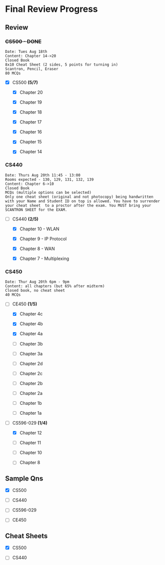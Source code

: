 # Final Review Progress

## Review

### ~~CS500 - DONE~~

    Date: Tues Aug 18th
    Content: Chapter 14->20
    Closed Book
    8x10 Cheat Sheet (2 sides, 5 points for turning in)
    Scantron, Pencil, Eraser
    80 MCQs


* [x] CS500 **(5/7)**
    * [x] Chapter 20 
    * [x] Chapter 19 
    * [x] Chapter 18 
    * [x] Chapter 17 
    * [x] Chapter 16 
    * [x] Chapter 15 
    * [x] Chapter 14 
    

### CS440
    Date: Thurs Aug 20th 11:45 - 13:00
    Rooms expected - 130, 129, 131, 132, 139
    Content: Chapter 6->10
    Closed Book
    MCQs (multiple options can be selected)
    Only one cheat sheet (original and not photocopy) being handwritten with your Name and Student ID on top is allowed. You have to surrender your cheat sheet  to a proctor after the exam. You MUST bring your SCANTRON SHEET for the EXAM.


* [ ] CS440 **(2/5)**
    * [x] Chapter 10 - WLAN
    * [x] Chapter 9 - IP Protocol
    * [x] Chapter 8 - WAN
    * [x] Chapter 7 - Multiplexing


### CS450
    Date: Thur Aug 20th 6pm - 9pm
    Content: all chapters (but 65% after midterm)
    Closed book, no cheat sheet
    40 MCQs

* [ ] CE450 **(1/5)**
    * [x] Chapter 4c
    * [x] Chapter 4b
    * [x] Chapter 4a
    * [ ] Chapter 3b
    * [ ] Chapter 3a
    * [ ] Chapter 2d
    * [ ] Chapter 2c
    * [ ] Chapter 2b
    * [ ] Chapter 2a
    * [ ] Chapter 1b
    * [ ] Chapter 1a


* [ ] CS596-029 **(1/4)**
    * [x] Chapter 12
    * [ ] Chapter 11
    * [ ] Chapter 10
    * [ ] Chapter 8


## Sample Qns

* [x] CS500
* [ ] CS440
* [ ] CS596-029
* [ ] CE450


## Cheat Sheets

* [x] CS500
* [ ] CS440


